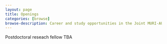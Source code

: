 ```yaml
---
layout: page
title: Openings
categories: [browse]
browse-description: Career and study opportunities in the Joint MURI-AUSMURI
---
```

Postdoctoral reseach fellow TBA